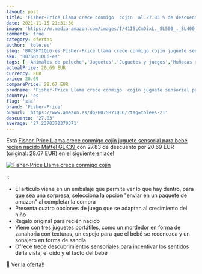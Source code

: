 ```yaml
---
layout: post
title: 'Fisher-Price Llama crece conmigo  cojín  al 27.83 % de descuento'
date: 2021-11-15 21:31:30
image: 'https://m.media-amazon.com/images/I/41I5LCmDixL._SL500_._SL400_.jpg'
comments: true
category: ofertas
author: 'tole.es'
slug: 'B07SHY1QL6-es Fisher-Price Llama crece conmigo cojín juguete sensorial...'
sku: 'B07SHY1QL6-es'
tags: [ 'Animales de peluche','Juguetes','Juguetes y juegos','Muñecas de trapo','Peluches','bebé','fisher-price','nacido','recién', ]
actualPrice: 20.69 EUR
currency: EUR
price: 20.69
comparePrice: 28.67 EUR
prodname: 'Fisher-Price Llama crece conmigo  cojín juguete sensorial para bebé recién nacido  Mattel GLK39 '
country: 'es'
flag: '🇪🇸'
brand: 'Fisher-Price'
buyurl: 'https://www.amazon.es/dp/B07SHY1QL6/?tag=tolees-21'
descuento: '27.83'
average: '27.2370370370371'
---
```


Está [Fisher-Price Llama crece conmigo  cojín juguete sensorial para bebé recién nacido  Mattel GLK39 ](https://www.amazon.es/dp/B07SHY1QL6/?tag=tolees-21) con 27.83 de descuento por 20.69 EUR (original: 28.67 EUR) en el siguiente enlace!

[![Fisher-Price Llama crece conmigo  cojín ](https://m.media-amazon.com/images/I/41I5LCmDixL._SL500_._SL400_.jpg)](https://www.amazon.es/dp/B07SHY1QL6/?tag=tolees-21)

ℹ️:

- El artículo viene en un embalaje que permite ver lo que hay dentro, para que sea una sorpresa, selecciona la opción "enviar en un paquete de amazon" al completar la compra
- Presenta cuatro opciones de juego que se adaptan al crecimiento del niño
- Regalo original para recién nacido
- Viene con tres juguetes portátiles, como un mordedor en forma de zanahoria con texturas, un espejo para que el bebé se reconozca y un sonajero en forma de sandía
- Ofrece trece descubrimientos sensoriales para incentivar los sentidos de la vista, el oído y el tacto del bebé

[🛒 Ver la oferta!!](https://www.amazon.es/dp/B07SHY1QL6/?tag=tolees-21)
